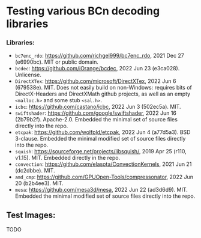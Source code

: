 # Testing various BCn decoding libraries

### Libraries:

* `bc7enc_rdo`: https://github.com/richgel999/bc7enc_rdo, 2021 Dec 27 (e6990bc). MIT or public domain.
* `bcdec`: https://github.com/iOrange/bcdec, 2022 Jun 23 (e3ca028). Unlicense.
* `DirectXTex`: https://github.com/microsoft/DirectXTex, 2022 Jun 6 (679538e). MIT.
  Does not easily build on non-Windows: requires bits of DirectX-Headers and DirectXMath
  github projects, as well as an empty `<malloc.h>` and some stub `<sal.h>`.
* `icbc`: https://github.com/castano/icbc, 2022 Jun 3 (502ec5a). MIT.
* `swiftshader`: https://github.com/google/swiftshader, 2022 Jun 16 (2b79b2f). Apache-2.0.
  Embedded the minimal set of source files directly into the repo.
* `etcpak`: https://github.com/wolfpld/etcpak, 2022 Jun 4 (a77d5a3). BSD 3-clause.
  Embedded the minimal modified set of source files directly into the repo.
* `squish`: https://sourceforge.net/projects/libsquish/, 2019 Apr 25 (r110, v1.15). MIT.
  Embedded directly in the repo.
* `convection`: https://github.com/elasota/ConvectionKernels, 2021 Jun 21 (dc2dbbe). MIT.
* `amd_cmp`: https://github.com/GPUOpen-Tools/compressonator, 2022 Jun 20 (b2b4ee3). MIT.
* `mesa`: https://github.com/mesa3d/mesa, 2022 Jun 22 (ad3d6d9). MIT.
  Embedded the minimal modified set of source files directly into the repo.

## Test Images:

TODO
